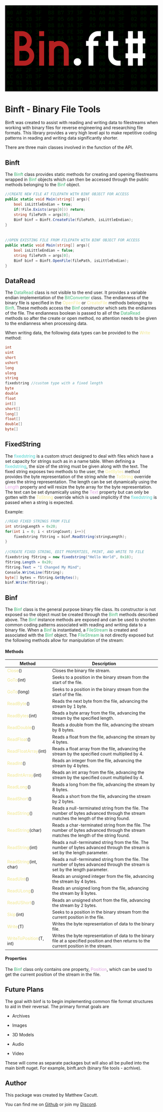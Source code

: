 ![Binft](/binft.png)

# Binft - Binary File Tools

Binft was created to assist with reading and writing data to filestreams when working with binary files for reverse engineering and researching file formats. This library provides a very high level api to make repetitive coding patterns in reading and writing data significantly shorter. 

There are three main classes involved in the function of the API. 

## Binft

The <span style="color:mediumseagreen">Binft</span> class provides static methods for creating and opening filestreams wrapped in <span style="color:mediumseagreen">Binf</span> objects which can then be accessed through the public methods belonging to the <span style="color:mediumseagreen">Binf</span> object.

```csharp
//CREATE NEW FILE AT FILEPATH WITH BINF OBJECT FOR ACCESS
public static void Main(string[] args){
    bool isLittleEndian = true;
    if(!File.Exists(args[0])) return;
    string filePath = args[0];
    Binf binf = Binft.CreateFile(filePath, isLittleEndian);
}


//OPEN EXISTING FILE FROM FILEPATH WITH BINF OBJECT FOR ACCESS
public static void Main(string[] args){
    bool isLittleEndian = false;
    string filePath = args[0];
    Binf binf = Binft.OpenFile(filePath, isLittleEndian);
}
```

## DataRead

The <span style="color:mediumseagreen">DataRead</span> class is not visible to the end user. It provides a variable endian implementation of the <span style="color:mediumseagreen">BitConverter</span> class. The endianness of the binary file is specified in the <span style="color:khaki">OpenFile</span> or <span style="color:khaki">CreateFile</span> methods belonging to <span style="color:mediumseagreen">Binft</span>. These methods access the <span style="color:mediumseagreen">Binf</span> constructor which sets the endiannes of the file. The endianness boolean is passed to all of the <span style="color:mediumseagreen">DataRead</span> methods so after the create or open method, no attention needs to be given to the endianness when processing data. 

When writing data, the following data types can be provided to the <span style="color:khaki">Write</span> method:

```csharp
int
uint
short
ushort
long
ulong
string
fixedstring //custom type with a fixed length
byte
double
float
int[]
short[]
long[]
float[]
double[]
byte[]
```

## FixedString

The <span style="color:mediumturquoise">fixedstring</span> is a custom struct designed to deal with files which have a set capacity for strings such as in a name table. When defining a <span style="color:mediumturquoise">fixedstring</span>, the size of the string must be given along with the text. The fixed string exposes two methods to the user, the <span style="color:khaki">GetBytes</span> method provides the byte representation of the string while the <span style="color:khaki">ToString</span> override gives the string representation. The length can be set dynamically using the <span style="color:plum">Length</span> property and will resize the byte array for the byte representation. The text can be set dynamically using the <span style="color:plum">Text</span> property but can only be gotten with the <span style="color:khaki">ToString</span> override which is used implicitly if the <span style="color:mediumturquoise">fixedstring</span> is passed when a string is expected.

Example:

```csharp
//READ FIXED STRINGS FROM FILE
int stringLength = 0x20;
for(int i = 0; i < stringCount; i++){
    fixedstring fString = binf.ReadString(stringLength);
}

//CREATE FIXED STRING, EDIT PROPERTIES, PRINT, AND WRITE TO FILE
fixedstring fString = new fixedstring("Hello World", 0x18);
fString.Length = 0x20;
fString.Text = "I Changed My Mind";
Console.WriteLine(fString);
byte[] bytes = fString.GetBytes();
binf.Write(fString);
```

## Binf

The <span style="color:mediumseagreen">Binf</span> class is the general purpose binary file class. Its constructor is not exposed so the object must be created through the <span style="color:mediumseagreen">Binft</span> methods described above. The <span style="color:mediumseagreen">Binf</span> instance methods are exposed and can be used to shorten common coding patterns associated with reading and writing data to a binary file. When a <span style="color:mediumseagreen">Binf</span> is instantiated, a <span style="color:mediumseagreen">FileStream</span> is created and associated with the <span style="color:mediumseagreen">Binf</span> object. The <span style="color:mediumseagreen">FileStream</span> is not directly exposed but the following methods allow for manipulation of the stream:

#### Methods

| Method                                                      | Description                                                                                                                               |
| ----------------------------------------------------------- | ----------------------------------------------------------------------------------------------------------------------------------------- |
| <span style="color:khaki">Close</span>()                    | Closes the binary file stream.                                                                                                            |
| <span style="color:khaki">GoTo</span>(int)                  | Seeks to a position in the binary stream from the start of the file.                                                                      |
| <span style="color:khaki">GoTo</span>(long)                 | Seeks to a position in the binary stream from the start of the file.                                                                      |
| <span style="color:khaki">ReadByte</span>()                 | Reads the next byte from the file, advancing the stream by 1 byte.                                                                        |
| <span style="color:khaki">ReadBytes</span>(int)             | Reads a byte array from the file, advancing the stream by the specified length.                                                           |
| <span style="color:khaki">ReadDouble</span>()               | Reads a double from the file, advancing the stream by 8 bytes.                                                                            |
| <span style="color:khaki">ReadFloat</span>()                | Reads a float from the file, advancing the stream by 4 bytes.                                                                             |
| <span style="color:khaki">ReadFloatArray</span>(int)        | Reads a float array from the file, advancing the stream by the specified count multiplied by 4.                                           |
| <span style="color:khaki">ReadInt</span>()                  | Reads an integer from the file, advancing the stream by 4 bytes.                                                                          |
| <span style="color:khaki">ReadIntArray</span>(int)          | Reads an int array from the file, advancing the stream by the specified count multiplied by 4.                                            |
| <span style="color:khaki">ReadLong</span>()                 | Reads a long from the file, advancing the stream by 8 bytes.                                                                              |
| <span style="color:khaki">ReadShort</span>()                | Reads a short from the file, advancing the stream by 2 bytes.                                                                             |
| <span style="color:khaki">ReadString</span>()               | Reads a null-terminated string from the file. The number of bytes advanced through the stream matches the length of the string found.     |
| <span style="color:khaki">ReadString</span>(char)           | Reads a char-terminated string from the file. The number of bytes advanced through the stream matches the length of the string found.     |
| <span style="color:khaki">ReadString</span>(int)            | Reads a null-terminated string from the file. The number of bytes advanced through the stream is set by the length parameter.             |
| <span style="color:khaki">ReadString</span>(int, char)      | Reads a null-terminated string from the file. The number of bytes advanced through the stream is set by the length parameter.             |
| <span style="color:khaki">ReadUInt</span>()                 | Reads an unsigned integer from the file, advancing the stream by 4 bytes.                                                                 |
| <span style="color:khaki">ReadULong</span>()                | Reads an unsigned long from the file, advancing the stream by 8 bytes.                                                                    |
| <span style="color:khaki">ReadUShort</span>()               | Reads an unsigned short from the file, advancing the stream by 2 bytes.                                                                   |
| <span style="color:khaki">Skip</span>(int)                  | Seeks to a position in the binary stream from the current position in the file.                                                           |
| <span style="color:khaki">Write<T></span>(T)                | Writes the byte representation of data to the binary file.                                                                                |
| <span style="color:khaki">WriteToPosition<T></span>(T, int) | Writes the byte representation of data to the binary file at a specified position and then returns to the current position in the stream. |

#### Properties

The <span style="color:mediumseagreen">Binf</span> class only contains one property, <span style="color:plum">Position</span>, which can be used to get the current position of the stream in the file.

## Future Plans

The goal with binf is to begin implementing common file format structures to aid in their reversal. The primary format goals are

- Archives

- Images

- 3D Models

- Audio

- Video

These will come as separate packages but will also all be pulled into the main binft nuget. For example, binft.arch (binary file tools - acrhive).

## Author

This package was created by Matthew Cacutt. 

You can find me on [Github](https://github.com/xMcacutt/) or join my [Discord](https://discord.gg/qkPHxEEczd "https://discord.gg/qkPHxEEczd").





